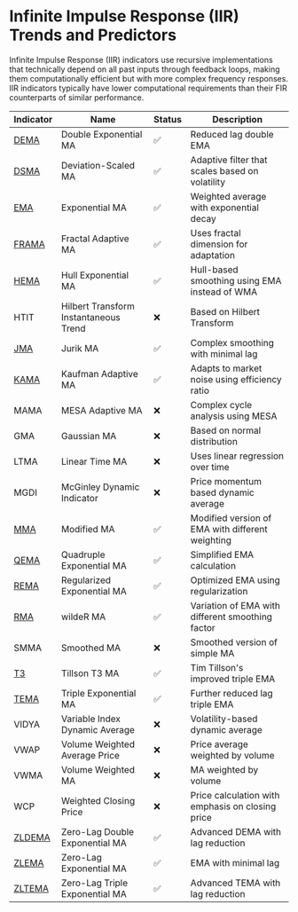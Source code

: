 # Infinite Impulse Response (IIR) Trends and Predictors

Infinite Impulse Response (IIR) indicators use recursive implementations that technically depend on all past inputs through feedback loops, making them computationally efficient but with more complex frequency responses. IIR indicators typically have lower computational requirements than their FIR counterparts of similar performance.

| Indicator  | Name                                    | Status | Description                                                  |
|------------|----------------------------------------|--------|---------------------------------------------------------------|
| [DEMA](/indicators/trends_IIR/dema.md)       | Double Exponential MA                  | ✅     | Reduced lag double EMA                                      |
| [DSMA](/indicators/trends_IIR/dsma.md)       | Deviation-Scaled MA                    | ✅     | Adaptive filter that scales based on volatility              |
| [EMA](/indicators/trends_IIR/ema.md)        | Exponential MA                         | ✅     | Weighted average with exponential decay                      |
| [FRAMA](/indicators/trends_IIR/frama.md)      | Fractal Adaptive MA                    | ✅     | Uses fractal dimension for adaptation                        |
| [HEMA](/indicators/trends_IIR/hema.md)       | Hull Exponential MA                    | ✅     | Hull-based smoothing using EMA instead of WMA                |
| HTIT       | Hilbert Transform Instantaneous Trend   | ❌     | Based on Hilbert Transform                                   |
| [JMA](/indicators/trends_IIR/jma.md)        | Jurik MA                               | ✅     | Complex smoothing with minimal lag                           |
| [KAMA](/indicators/trends_IIR/kama.md)       | Kaufman Adaptive MA                    | ✅     | Adapts to market noise using efficiency ratio                |
| MAMA       | MESA Adaptive MA                       | ❌     | Complex cycle analysis using MESA                            |
| GMA        | Gaussian MA                            | ❌     | Based on normal distribution                                 |
| LTMA       | Linear Time MA                         | ❌     | Uses linear regression over time                             |
| MGDI       | McGinley Dynamic Indicator             | ❌     | Price momentum based dynamic average                         |
| [MMA](/indicators/trends_IIR/mma.md)        | Modified MA                            | ✅     | Modified version of EMA with different weighting             |
| [QEMA](/indicators/trends_IIR/qema.md)       | Quadruple Exponential MA               | ✅     | Simplified EMA calculation                                   |
| [REMA](/indicators/trends_IIR/rema.md)       | Regularized Exponential MA             | ✅     | Optimized EMA using regularization                           |
| [RMA](/indicators/trends_IIR/rma.md)        | wildeR MA                              | ✅     | Variation of EMA with different smoothing factor             |
| SMMA       | Smoothed MA                            | ❌     | Smoothed version of simple MA                                |
| [T3](/indicators/trends_IIR/t3.md)         | Tillson T3 MA                          | ✅     | Tim Tillson's improved triple EMA                            |
| [TEMA](/indicators/trends_IIR/tema.md)       | Triple Exponential MA                  | ✅     | Further reduced lag triple EMA                               |
| VIDYA      | Variable Index Dynamic Average         | ❌     | Volatility-based dynamic average                             |
| VWAP       | Volume Weighted Average Price          | ❌     | Price average weighted by volume                             |
| VWMA       | Volume Weighted MA                     | ❌     | MA weighted by volume                                        |
| WCP        | Weighted Closing Price                 | ❌     | Price calculation with emphasis on closing price             |
| [ZLDEMA](/indicators/trends_IIR/zldema.md)     | Zero-Lag Double Exponential MA         | ✅     | Advanced DEMA with lag reduction                             |
| [ZLEMA](/indicators/trends_IIR/zlema.md)      | Zero-Lag Exponential MA                | ✅     | EMA with minimal lag                                         |
| [ZLTEMA](/indicators/trends_IIR/zltema.md)     | Zero-Lag Triple Exponential MA         | ✅     | Advanced TEMA with lag reduction                             |
